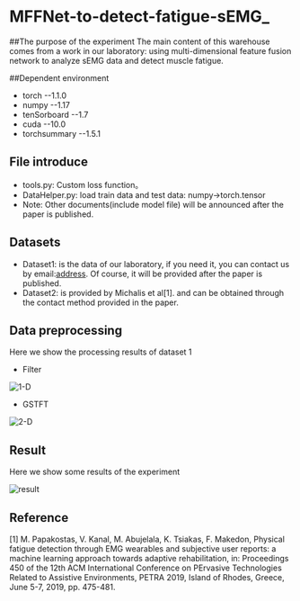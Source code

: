 # MFFNet-to-detect-fatigue-sEMG_
##The purpose of the experiment
The main content of this warehouse comes from a work in our laboratory: using multi-dimensional feature fusion network to analyze sEMG data and detect muscle fatigue.

##Dependent environment
* torch --1.1.0
* numpy --1.17
* tenSorboard --1.7
* cuda --10.0
* torchsummary --1.5.1

## File introduce

* tools.py: Custom loss function。
* DataHelper.py: load train data and test data: numpy->torch.tensor
* Note: Other documents(include model file) will be announced after the paper is published.

## Datasets
* Dataset1: is the data of our laboratory, if you need it, you can contact us by email:[address](1351146953@qq.com).
Of course, it will be provided after the paper is published.
* Dataset2: is provided by Michalis et al[1]. and can be obtained through the contact 
method provided in the paper.

## Data preprocessing
Here we show the processing results of dataset 1

* Filter

![1-D](https://github.com/CUITCHENSIYU/MFFNet-to-detect-fatigue-sEMG_/tree/master/images/1-D.png)

* GSTFT

![2-D](https://github.com/CUITCHENSIYU/MFFNet-to-detect-fatigue-sEMG_/tree/master/images/2-D.png)

## Result
Here we show some results of the experiment

![result](https://github.com/CUITCHENSIYU/MFFNet-to-detect-fatigue-sEMG_/tree/master/images/result.png)


## Reference
[1] M. Papakostas, V. Kanal, M. Abujelala, K. Tsiakas, F. Makedon, Physical
fatigue detection through EMG wearables and subjective user reports: a
machine learning approach towards adaptive rehabilitation, in: Proceedings
450 of the 12th ACM International Conference on PErvasive Technologies Related
to Assistive Environments, PETRA 2019, Island of Rhodes, Greece,
June 5-7, 2019, pp. 475-481.
